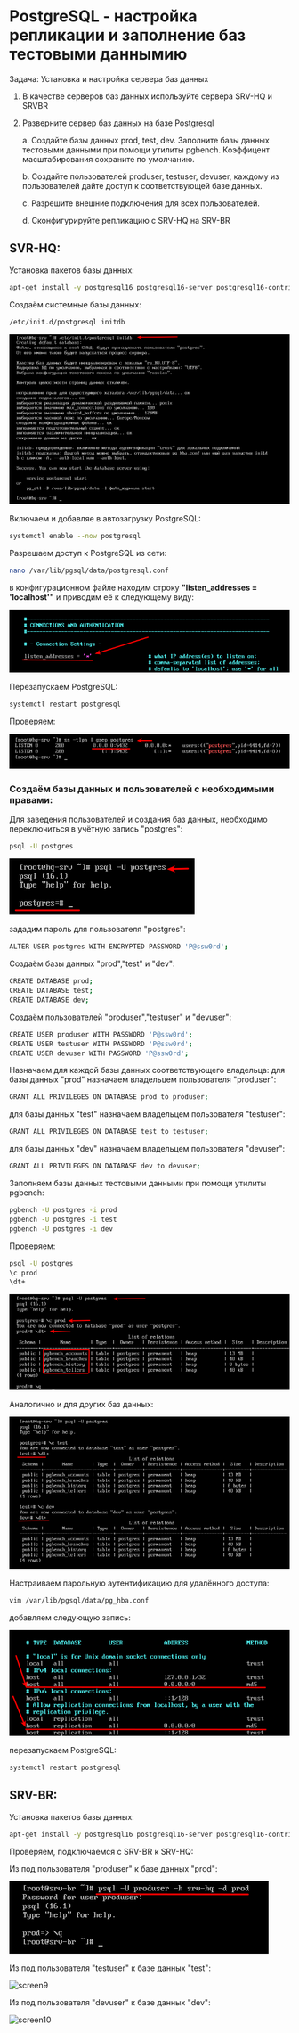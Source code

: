 # PostgreSQL - настройка репликации и заполнение баз тестовыми даннымию

Задача:
Установка и настройка сервера баз данных

1) В качестве серверов баз данных используйте сервера SRV-HQ и SRVBR
2) Разверните сервер баз данных на базе Postgresql
    
    a. Создайте базы данных prod, test, dev. Заполните базы данных тестовыми данными при помощи утилиты pgbench. Коэффицент масштабирования сохраните по умолчанию.
    
    b. Создайте пользователей produser, testuser, devuser, каждому из пользователей дайте доступ к соответствующей базе данных.
    
    c. Разрешите внешние подключения для всех пользователей.
    
    d. Сконфигурируйте репликацию с SRV-HQ на SRV-BR


## SVR-HQ:
Установка пакетов базы данных:

``` bash
apt-get install -y postgresql16 postgresql16-server postgresql16-contrib
```

Создаём системные базы данных:

``` bash
/etc/init.d/postgresql initdb
```

![screen1](https://github.com/Tiimgll/Profis/blob/main/pic/1.PostgreSQL%20-%20%D0%BD%D0%B0%D1%81%D1%82%D1%80%D0%BE%D0%B9%D0%BA%D0%B0%20%D1%80%D0%B5%D0%BF%D0%BB%D0%B8%D0%BA%D0%B0%D1%86%D0%B8%D0%B8%20%D0%B8%20%D0%B7%D0%B0%D0%BF%D0%BE%D0%BB%D0%BD%D0%B5%D0%BD%D0%B8%D0%B5%20%D0%B1%D0%B0%D0%B7%20%D1%82%D0%B5%D1%81%D1%82%D0%BE%D0%B2%D1%8B%D0%BC%D0%B8%20%D0%B4%D0%B0%D0%BD%D0%BD%D1%8B%D0%BC%D0%B8%D1%8E.png)

Включаем и добавляе в автозагрузку PostgreSQL:

``` bash
systemctl enable --now postgresql
```

Разрешаем доступ к PostgreSQL из сети:

``` bash
nano /var/lib/pgsql/data/postgresql.conf
```

в конфигурационном файле находим строку **"listen_addresses = 'localhost'"** и приводим её к следующему виду:

![screen2](https://github.com/Tiimgll/Profis/blob/main/pic/2.PostgreSQL%20-%20%D0%BD%D0%B0%D1%81%D1%82%D1%80%D0%BE%D0%B9%D0%BA%D0%B0%20%D1%80%D0%B5%D0%BF%D0%BB%D0%B8%D0%BA%D0%B0%D1%86%D0%B8%D0%B8%20%D0%B8%20%D0%B7%D0%B0%D0%BF%D0%BE%D0%BB%D0%BD%D0%B5%D0%BD%D0%B8%D0%B5%20%D0%B1%D0%B0%D0%B7%20%D1%82%D0%B5%D1%81%D1%82%D0%BE%D0%B2%D1%8B%D0%BC%D0%B8%20%D0%B4%D0%B0%D0%BD%D0%BD%D1%8B%D0%BC%D0%B8%D1%8E.png)

Перезапускаем PostgreSQL:

``` bash
systemctl restart postgresql
```

Проверяем:

![screen3](https://github.com/Tiimgll/Profis/blob/main/pic/3.PostgreSQL%20-%20%D0%BD%D0%B0%D1%81%D1%82%D1%80%D0%BE%D0%B9%D0%BA%D0%B0%20%D1%80%D0%B5%D0%BF%D0%BB%D0%B8%D0%BA%D0%B0%D1%86%D0%B8%D0%B8%20%D0%B8%20%D0%B7%D0%B0%D0%BF%D0%BE%D0%BB%D0%BD%D0%B5%D0%BD%D0%B8%D0%B5%20%D0%B1%D0%B0%D0%B7%20%D1%82%D0%B5%D1%81%D1%82%D0%BE%D0%B2%D1%8B%D0%BC%D0%B8%20%D0%B4%D0%B0%D0%BD%D0%BD%D1%8B%D0%BC%D0%B8%D1%8E.png)

### Создаём базы данных и пользователей с необходимыми правами:
Для заведения пользователей и создания баз данных, необходимо 
переключиться в учётную запись "postgres":

``` bash
psql -U postgres
```

![screen4](https://github.com/Tiimgll/Profis/blob/main/pic/4.PostgreSQL%20-%20%D0%BD%D0%B0%D1%81%D1%82%D1%80%D0%BE%D0%B9%D0%BA%D0%B0%20%D1%80%D0%B5%D0%BF%D0%BB%D0%B8%D0%BA%D0%B0%D1%86%D0%B8%D0%B8%20%D0%B8%20%D0%B7%D0%B0%D0%BF%D0%BE%D0%BB%D0%BD%D0%B5%D0%BD%D0%B8%D0%B5%20%D0%B1%D0%B0%D0%B7%20%D1%82%D0%B5%D1%81%D1%82%D0%BE%D0%B2%D1%8B%D0%BC%D0%B8%20%D0%B4%D0%B0%D0%BD%D0%BD%D1%8B%D0%BC%D0%B8%D1%8E.png)

зададим пароль для пользователя "postgres":

``` bash
ALTER USER postgres WITH ENCRYPTED PASSWORD 'P@ssw0rd';
```

Создаём базы данных "prod","test" и "dev":

``` bash
CREATE DATABASE prod;
CREATE DATABASE test;
CREATE DATABASE dev;
```

Создаём пользователей "produser","testuser" и "devuser":

``` bash
CREATE USER produser WITH PASSWORD 'P@ssw0rd';
CREATE USER testuser WITH PASSWORD 'P@ssw0rd';
CREATE USER devuser WITH PASSWORD 'P@ssw0rd';
```

Назначаем для каждой базы данных соответствующего владельца:
    для базы данных "prod" назначаем владельцем пользователя "produser":

``` bash
GRANT ALL PRIVILEGES ON DATABASE prod to produser;
```

для базы данных "test" назначаем владельцем пользователя "testuser":

``` bash
GRANT ALL PRIVILEGES ON DATABASE test to testuser;
```

для базы данных "dev" назначаем владельцем пользователя "devuser":

``` bash
GRANT ALL PRIVILEGES ON DATABASE dev to devuser;
```

Заполняем базы данных тестовыми данными при помощи утилиты pgbench:

``` bash
pgbench -U postgres -i prod
pgbench -U postgres -i test
pgbench -U postgres -i dev
```

Проверяем:

``` bash
psql -U postgres
\c prod
\dt+
```

![screen5](https://github.com/Tiimgll/Profis/blob/main/pic/5.PostgreSQL%20-%20%D0%BD%D0%B0%D1%81%D1%82%D1%80%D0%BE%D0%B9%D0%BA%D0%B0%20%D1%80%D0%B5%D0%BF%D0%BB%D0%B8%D0%BA%D0%B0%D1%86%D0%B8%D0%B8%20%D0%B8%20%D0%B7%D0%B0%D0%BF%D0%BE%D0%BB%D0%BD%D0%B5%D0%BD%D0%B8%D0%B5%20%D0%B1%D0%B0%D0%B7%20%D1%82%D0%B5%D1%81%D1%82%D0%BE%D0%B2%D1%8B%D0%BC%D0%B8%20%D0%B4%D0%B0%D0%BD%D0%BD%D1%8B%D0%BC%D0%B8%D1%8E.png)

Аналогично и для других баз данных:

![screen6](https://github.com/Tiimgll/Profis/blob/main/pic/6.PostgreSQL%20-%20%D0%BD%D0%B0%D1%81%D1%82%D1%80%D0%BE%D0%B9%D0%BA%D0%B0%20%D1%80%D0%B5%D0%BF%D0%BB%D0%B8%D0%BA%D0%B0%D1%86%D0%B8%D0%B8%20%D0%B8%20%D0%B7%D0%B0%D0%BF%D0%BE%D0%BB%D0%BD%D0%B5%D0%BD%D0%B8%D0%B5%20%D0%B1%D0%B0%D0%B7%20%D1%82%D0%B5%D1%81%D1%82%D0%BE%D0%B2%D1%8B%D0%BC%D0%B8%20%D0%B4%D0%B0%D0%BD%D0%BD%D1%8B%D0%BC%D0%B8%D1%8E.png)

Настраиваем парольную аутентификацию для удалённого доступа:

``` bash
vim /var/lib/pgsql/data/pg_hba.conf
```

добавляем следующую запись:

![screen7](https://github.com/Tiimgll/Profis/blob/main/pic/7.PostgreSQL%20-%20%D0%BD%D0%B0%D1%81%D1%82%D1%80%D0%BE%D0%B9%D0%BA%D0%B0%20%D1%80%D0%B5%D0%BF%D0%BB%D0%B8%D0%BA%D0%B0%D1%86%D0%B8%D0%B8%20%D0%B8%20%D0%B7%D0%B0%D0%BF%D0%BE%D0%BB%D0%BD%D0%B5%D0%BD%D0%B8%D0%B5%20%D0%B1%D0%B0%D0%B7%20%D1%82%D0%B5%D1%81%D1%82%D0%BE%D0%B2%D1%8B%D0%BC%D0%B8%20%D0%B4%D0%B0%D0%BD%D0%BD%D1%8B%D0%BC%D0%B8%D1%8E.png)

перезапускаем PostgreSQL:

``` bash
systemctl restart postgresql
```

## SRV-BR:
Установка пакетов базы данных:

``` bash
apt-get install -y postgresql16 postgresql16-server postgresql16-contrib
```

Проверяем, подключаемся с SRV-BR к SRV-HQ:

Из под пользователя "produser" к базе данных "prod":

![screen8](https://github.com/Tiimgll/Profis/blob/main/pic/8.PostgreSQL%20-%20%D0%BD%D0%B0%D1%81%D1%82%D1%80%D0%BE%D0%B9%D0%BA%D0%B0%20%D1%80%D0%B5%D0%BF%D0%BB%D0%B8%D0%BA%D0%B0%D1%86%D0%B8%D0%B8%20%D0%B8%20%D0%B7%D0%B0%D0%BF%D0%BE%D0%BB%D0%BD%D0%B5%D0%BD%D0%B8%D0%B5%20%D0%B1%D0%B0%D0%B7%20%D1%82%D0%B5%D1%81%D1%82%D0%BE%D0%B2%D1%8B%D0%BC%D0%B8%20%D0%B4%D0%B0%D0%BD%D0%BD%D1%8B%D0%BC%D0%B8%D1%8E.png)

Из под пользователя "testuser" к базе данных "test":

![screen9]()

Из под пользователя "devuser" к базе данных "dev":

![screen10]()

